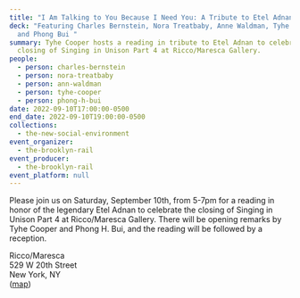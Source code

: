 ```yaml
---
title: "I Am Talking to You Because I Need You: A Tribute to Etel Adnan"
deck: "Featuring Charles Bernstein, Nora Treatbaby, Anne Waldman, Tyhe Cooper,
  and Phong Bui "
summary: Tyhe Cooper hosts a reading in tribute to Etel Adnan to celebrate the
  closing of Singing in Unison Part 4 at Ricco/Maresca Gallery.
people:
  - person: charles-bernstein
  - person: nora-treatbaby
  - person: ann-waldman
  - person: tyhe-cooper
  - person: phong-h-bui
date: 2022-09-10T17:00:00-0500
end_date: 2022-09-10T19:00:00-0500
collections:
  - the-new-social-environment
event_organizer:
  - the-brooklyn-rail
event_producer:
  - the-brooklyn-rail
event_platform: null
---
```

Please join us on Saturday, September 10th, from 5-7pm for a reading in honor of the legendary Etel Adnan to celebrate the closing of Singing in Unison Part 4 at Ricco/Maresca Gallery. There will be opening remarks by Tyhe Cooper and Phong H. Bui, and the reading will be followed by a reception.

Ricco/Maresca\
529 W 20th Street\
New York, NY\
([map](https://www.google.com/maps/place/Ricco%2FMaresca+Gallery/@40.7465347,-74.0068307,15z/data=!4m2!3m1!1s0x0:0x8ea1963169cbbc5b?sa=X&ved=2ahUKEwiJiNyh8oL6AhU8F1kFHRzGCLUQ_BJ6BAhNEAU))